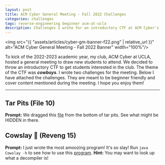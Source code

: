 ```yaml
---
layout: post
title: ACM Cyber General Meeting - Fall 2022 Challenges
categories: challenges
tags: reverse-engineering beginner acm-at-ucla
description: Challenges I wrote for an introductory CTF at ACM Cyber's Fall 2022 General Meeting.
---
```


<img src="{{ "assets/articles/cyber-gm-banner-f22.png" | relative_url }}" alt="ACM Cyber General Meeting - Fall 2022 Banner" width="100%"/>

To kick of the 2022-2023 academic year, my club, ACM Cyber at UCLA, hosted a general meeting to draw new students to attend. We decided to throw an introductory CTF to get students interested in the club. The theme of the CTF was ***cowboys***. I wrote two challenges for the meeting. Below I have attached the challenges. They are meant to be beginner friendly and cover content mentioned during the meeting. I hope you enjoy them!

---

## Tar Pits (File 10)
**Prompt:** We dragged this [file](https://github.com/bliutech/cyber-tower/raw/main/challenges/cyber-gm-f22/tar-pits/sludge.tar.gz) from the bottom of tar pits. See what might be HIDDEN in there.

## Cowslay 💅 (Reveng 15)
**Prompt:** I just wrote the most amoozing program! It's so slay! Run ```java Cowslay -h``` to see how to use this [program](https://github.com/bliutech/cyber-tower/raw/main/challenges/cyber-gm-f22/cowslay/Cowslay.class). **Hint:** You may want to look up what a decompiler is!
